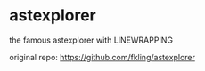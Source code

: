# astexplorer

the famous astexplorer with LINEWRAPPING

original repo: https://github.com/fkling/astexplorer